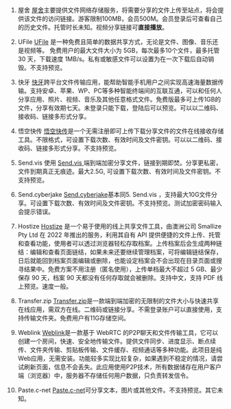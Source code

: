 1. 屋舍
[屋舍](http://www.uhsea.com/)主要提供文件网络存储服务，将需要分享的文件上传至站点，将会提供该文件的访问链接。游客限制100MB，会员500M。会员登录后可查看自己的历史文件。托管时长未知。视频分享链接可**直接播放**。

2. UFile
[UFile](https://ufile.io/) 是一种免费且简单的数据共享方式，无论是文件、图像、音乐还是视频等。 免费用户的最大文件大小为 5GB，每次最多10个文件，最多托管 30 天，下载速度 1MB/s。私有或敏感文件可以设置为在一次下载后自动销毁。不支持预览。

3. 快牙
[快牙](https://yun.kuaiya.cn/)跨平台文件传输应用，能帮助智能手机用户之间实现高速海量数据传输。支持安卓、苹果、WP、PC等多种智能终端间的互联互通，可以和任何人分享应用、照片、视频、音乐及其他任意格式文件。免费版最多可上传1GB的文件，分享有效期七天。未登录只能下载，登陆后可以预览。可以以二维码、接收码、链接多形式分享。

4. 悟空快传
[悟空快传](https://wkkc.vip/)是一个无需注册即可上传下载分享文件的文件在线接收存储工具。不限格式，可设置下载次数、有效时间及文件密钥。可以以二维码、接收码、链接多形式分享。不支持预览。

5. Send.vis 
使用 [Send.vis ](https://send.vis.ee/) 端到端加密分享文件，链接到期即焚。分享更私密，文件到期真正无痕迹。最大2.5G, 可设置下载次数、有效时间及文件密钥。不支持预览。

6. Send.cyberjake
[Send.cyberjake](https://send.cyberjake.xyz/)基本同5. Send.vis ，支持最大10G文件分享。可设置下载次数、有效时间及文件密钥。不支持预览。测试加密密码输入会提示错误。

7. Hostize
[Hostize](https://www.hostize.com/) 是一个易于使用的线上共享文件工具，由澳洲公司 Smallize Pty Ltd 在 2022 年推出的服务，利用其自有 API 提供便捷的文件上传、托管和查看功能，使用者可以透过浏览器轻松存取档案。上传档案后会生成两种链结：编辑和查看页面链结，如果未来还要继续管理档案，可将编辑链结保存，日后就能回到档案页面编辑或删除，也能设定档案会不会出现在目录页面或搜寻结果中。免费方案不用注册（匿名使用），上传单档最大不超过 5 GB、最少保存 90 天，档案 90 天都没有任何存取就会被删除。支持中文，支持 PDF 线上预览。速度一般。

8. Transfer.zip
[Transfer.zip](https://transfer.zip/)是一款端到端加密的无限制的文件大小与快速共享在线应用，需双方在线。二维码或链接分享。不需登录账户可以直接使用，支持传输文件夹。免费用户有11G存储空间。

9. Weblink
[Weblink](https://webl.ink/)是一款基于 WebRTC 的P2P聊天和文件传输工具，它可以创建一个房间，快速、安全地传输文件。提供文件同步、进度显示、断点续传、文件夹传输、剪贴板传输、文件缓存、视频通话等多种功能。此项目是纯Web应用，无需安装。功能较多实现比较复杂，如果遇到不稳定的情况，请尝试刷新页面，信息不会丢失。此应用使用P2P技术，所有数据储存在用户客户端（浏览器）中，服务器不存储任何用户数据，只负责转发信令。

10. Paste.c-net
[Paste.c-net](https://paste.c-net.org/)可分享文本，图片或其他文件。不支持预览。其它未知。







